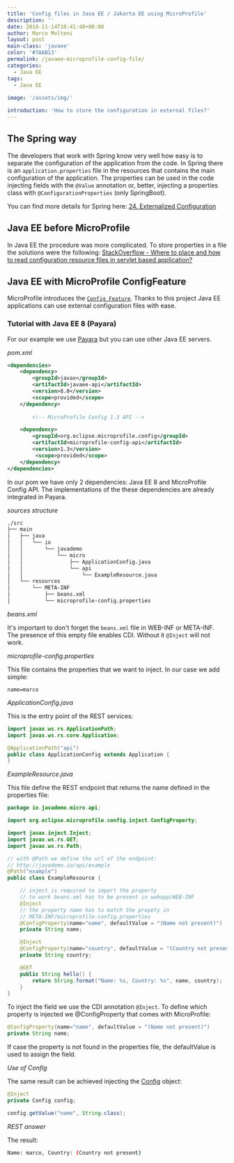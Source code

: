 ```yaml
---
title: 'Config files in Java EE / Jakarta EE using MicroProfile'
description: ''
date: 2018-11-14T10:41:48+00:00
author: Marco Molteni
layout: post
main-class: 'javaee'
color: '#7AAB13'
permalink: /javaee-microprofile-config-file/
categories:
  - Java EE
tags:
  - Java EE
 
image: '/assets/img/'

introduction: 'How to store the configuration in external files?'
---
```


## The Spring way
The developers that work with Spring know very well how easy is to separate the configuration of the application from the code.
In Spring there is an `application.properties` file in the resources that contains the main configuration of the application. The properties can be used in the code injecting fields with the `@Value` annotation or, better, injecting a properties class with `@ConfigurationProperties` (only SpringBoot).

You can find more details for Spring here: [24. Externalized Configuration](https://docs.spring.io/spring-boot/docs/current/reference/html/boot-features-external-config.html)

## Java EE before MicroProfile

In Java EE the procedure was more complicated. To store properties in a file the solutions were the following: [StackOverflow - Where to place and how to read configuration resource files in servlet based application?](https://stackoverflow.com/questions/2161054/where-to-place-and-how-to-read-configuration-resource-files-in-servlet-based-app)

## Java EE with MicroProfile ConfigFeature

MicroProfile introduces the [`Config Feature`](https://github.com/eclipse/microprofile-config). Thanks to this project Java EE applications can use external configuration files with ease.

### Tutorial with Java EE 8 (Payara)

For our example we use [Payara](https://www.payara.fish/) but you can use other Java EE servers.

*pom.xml*
```xml
<dependencies>
    <dependency>
        <groupId>javax</groupId>
        <artifactId>javaee-api</artifactId>
        <version>8.0</version>
        <scope>provided</scope>
    </dependency>
    
        <!-- MicroProfile Config 1.3 API -->

    <dependency>
        <groupId>org.eclipse.microprofile.config</groupId>
        <artifactId>microprofile-config-api</artifactId>
        <version>1.3</version>
         <scope>provided</scope>
    </dependency>
</dependencies>
```

In our pom we have only 2 dependencies: Java EE 8 and MicroProfile Config API. The implementations of the these dependencies are already integrated in Payara.

*sources structure*

```bash
./src
├── main
│   ├── java
│   │   └── io
│   │       └── javademo
│   │           └── micro
│   │               ├── ApplicationConfig.java
│   │               └── api
│   │                   └── ExampleResource.java
│   └── resources
│       └── META-INF
│           ├── beans.xml
│           └── microprofile-config.properties

```
*beans.xml*

It's important to don't forget the `beans.xml` file in WEB-INF or META-INF. The presence of this empty file enables CDI.
Without it `@Inject` will not work.

*microprofile-config.properties*

This file contains the properties that we want to inject. In our case we add simple:
```
name=marco
```

*ApplicationConfig.java*

This is the entry point of the REST services:
```java
import javax.ws.rs.ApplicationPath;
import javax.ws.rs.core.Application;

@ApplicationPath("api")
public class ApplicationConfig extends Application {
}
```

*ExampleResource.java*

This file define the REST endpoint that returns the name defined in the properties file:

``` java
package io.javademo.micro.api;

import org.eclipse.microprofile.config.inject.ConfigProperty;

import javax.inject.Inject;
import javax.ws.rs.GET;
import javax.ws.rs.Path;

// with @Path we define the url of the endpoint:
// http://javademo.io/api/example
@Path("example")
public class ExampleResource {

    // inject is required to import the property
    // to work beans.xml has to be present in webapp/WEB-INF
    @Inject
    // the property name has to match the propety in 
    // META-INF/microprofile-config.properties
    @ConfigProperty(name="name", defaultValue = "(Name not present)")
    private String name;

    @Inject
    @ConfigProperty(name="country", defaultValue = "(Country not present)")
    private String country;

    @GET
    public String hello() {
        return String.format("Name: %s, Country: %s", name, country);
    }
}
```

To inject the field we use the CDI annotation `@Inject`.
To define which property is injected we @ConfigProperty that comes with MicroProfile:

```java
@ConfigProperty(name="name", defaultValue = "(Name not present)")
private String name;
```

If case the property is not found in the properties file, the defaultValue is used to assign the field.

*Use of Config*

The same result can be achieved injecting the [Config](https://github.com/eclipse/microprofile-config/blob/master/api/src/main/java/org/eclipse/microprofile/config/Config.java) object:

```java
@Inject
private Config config;

config.getValue("name", String.class);
```

*REST answer*

The result:
``` bash
Name: marco, Country: (Country not present)
```

